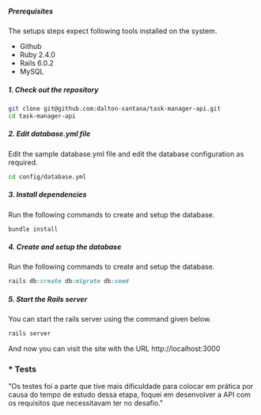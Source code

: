 ##### Prerequisites

The setups steps expect following tools installed on the system.

- Github
- Ruby 2.4.0
- Rails 6.0.2
- MySQL

##### 1. Check out the repository

```bash
git clone git@github.com:dalton-santana/task-manager-api.git
cd task-manager-api
```

##### 2. Edit database.yml file

Edit the sample database.yml file and edit the database configuration as required.

```bash
cd config/database.yml
```

##### 3. Install dependencies

Run the following commands to create and setup the database.

```ruby
bundle install
```

##### 4. Create and setup the database

Run the following commands to create and setup the database.

```ruby
rails db:create db:migrate db:seed
```

##### 5. Start the Rails server

You can start the rails server using the command given below.

```ruby
rails server
```

And now you can visit the site with the URL http://localhost:3000


### * Tests
"Os testes foi a parte que tive mais dificuldade para colocar em prática por causa do tempo de estudo dessa etapa, foquei em desenvolver a API com os requisitos que necessitavam ter no desafio." 